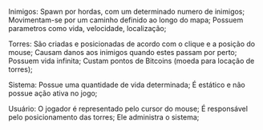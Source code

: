 Inimigos:
	Spawn por hordas, com um determinado numero de inimigos;
	Movimentam-se por um caminho definido ao longo do mapa;
	Possuem parametros como vida, velocidade, localização;

Torres:
	São criadas e posicionadas de acordo com o clique e a posição do mouse;
	Causam danos aos inimigos quando estes passam por perto;
	Possuem vida infinita;
	Custam pontos de Bitcoins (moeda para locação de torres);

Sistema:
	Possue uma quantidade de vida determinada;
	É estático e não possue ação ativa no jogo;

Usuário:
	O jogador é representado pelo cursor do mouse;
	É responsável pelo posicionamento das torres;
	Ele administra o sistema;	
